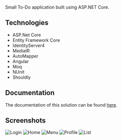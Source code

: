 Small To-Do application built using ASP.NET Core.

## Technologies
- ASP.Net Core
- Entity Framework Core
- IdentityServer4
- MediatR
- AutoMapper
- Angular
- Moq
- NUnit
- Shouldly

## Documentation
The documentation of this solution can be found [here](./docs/documentation.md).

## Screenshots
![Login](https://i.imgur.com/Wwl9rKF.png)
![Home](https://i.imgur.com/62gRFoe.png)
![Menu](https://i.imgur.com/ebhkqFV.png)
![Profile](https://i.imgur.com/Vi77PYT.png)
![List](https://i.imgur.com/dsXqIkd.png)
